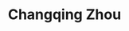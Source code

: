 ---
layout: page
title: Changqing Zhou
role: Phd Student
target: 2
description: Changqing Zhou is an incoming Ph.D. student at HKUST-GZ, where he will be advised by Prof. Changhao CHEN. He holds an M.S. in Artificial Intelligence from NTU and a B.S. in Mechanical Engineering from SJTU. His research interests focus on 3D vision and scene understanding. He aims to develop embodied agents capable of perceiving and interacting with the real world, with the ultimate goal of delivering tangible benefits to everyday life.
img: /PEAK-Lab/assets/img/zhouchangqing.png
importance: 1
category: work
email: 'zhou0365@e.ntu.edu.sg'
# github: '12312321'
# twitter : 'Sitzmann'
website: 'https://scholar.google.com/citations?user=FZ3jPs4AAAAJ&hl=en'
related_publications: true
---